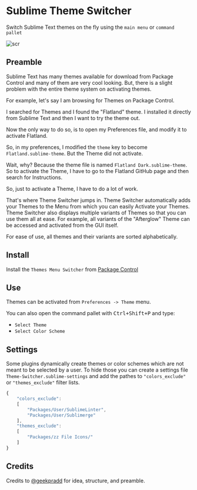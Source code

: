 # Sublime Theme Switcher

Switch Sublime Text themes on the fly using the `main menu` or `command pallet`

![scr](https://cloud.githubusercontent.com/assets/11352152/14230693/b6e33c28-f92f-11e5-8d6c-b2e32054f804.png)

## Preamble

Sublime Text has many themes available for download from Package Control and
many of them are very cool looking. But, there is a slight problem with the
entire theme system on activating themes.

For example, let's say I am browsing for Themes on Package Control.

I searched for Themes and I found the "Flatland" theme. I installed it
directly from Sublime Text and then I want to try the theme out.

Now the only way to do so, is to open my Preferences file, and modify it to
activate Flatland.

So, in my preferences, I modified the `theme` key to become
`Flatland.sublime-theme`. But the Theme did not activate.

Wait, why? Because the theme file is named `Flatland Dark.sublime-theme`.
So to activate the Theme, I have to go to the Flatland GitHub page and then
search for Instructions.

So, just to activate a Theme, I have to do a lot of work.

That's where Theme Switcher jumps in. Theme Switcher automatically adds your
Themes to the Menu from which you can easily Activate your Themes. Theme
Switcher also displays multiple variants of Themes so that you can use them
all at ease. For example, all variants of the "Afterglow" Theme can be
accessed and activated from the GUI itself.

For ease of use, all themes and their variants are sorted alphabetically.

## Install

Install the `Themes Menu Switcher` from
[Package Control](https://packagecontrol.io/)

## Use

Themes can be activated from `Preferences -> Theme` menu.

You can also open the command pallet with <kbd>Ctrl+Shift+P</kbd> and type:
- `Select Theme`
- `Select Color Scheme`

## Settings

Some plugins dynamically create themes or color schemes which are not meant to
be selected by a user. To hide those you can create a settings file
`Theme-Switcher.sublime-settings` and add the pathes to `"colors_exclude"` or
`"themes_exclude"` filter lists.

```js
{
	"colors_exclude":
	[
		"Packages/User/SublimeLinter",
		"Packages/User/Sublimerge"
	],
	"themes_exclude":
	[
		"Packages/zz File Icons/"
	]
}
```

## Credits

Credits to [@geekpradd](https://github.com/geekpradd) for idea, structure, and
preamble.
